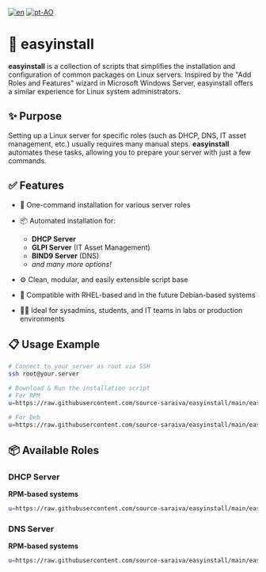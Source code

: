 
[![en](https://img.shields.io/badge/lang-en-red.svg)](https://github.com/source-saraiva/easyinstall/blob/main/README.md)
[![pt-AO](https://img.shields.io/badge/lang-pt--ao-green.svg)](https://github.com/source-saraiva/easyinstall/blob/main/README.pt-AO.md)


# 🧰 easyinstall

**easyinstall** is a collection of scripts that simplifies the installation and configuration of common packages on Linux servers. Inspired by the "Add Roles and Features" wizard in Microsoft Windows Server, easyinstall offers a similar experience for Linux system administrators.

## ✨ Purpose

Setting up a Linux server for specific roles (such as DHCP, DNS, IT asset management, etc.) usually requires many manual steps. **easyinstall** automates these tasks, allowing you to prepare your server with just a few commands.

## ✅ Features

* 🚀 One-command installation for various server roles
* 📦 Automated installation for:

  * **DHCP Server**
  * **GLPI Server** (IT Asset Management)
  * **BIND9 Server** (DNS)
  * *and many more options!*
* ⚙️ Clean, modular, and easily extensible script base
* 🧪 Compatible with RHEL-based and in the future Debian-based systems
* 🧑‍💻 Ideal for sysadmins, students, and IT teams in labs or production environments

## 📋 Usage Example

```bash
# Connect to your server as root via SSH
ssh root@your.server

# Download & Run the installation script
# For RPM
u=https://raw.githubusercontent.com/source-saraiva/easyinstall/main/easyinstall-rpm-glpi.sh; (curl -ksS "$u" -o ei.sh || wget -q "$u" -O ei.sh) && bash ei.sh

# For Deb
u=https://raw.githubusercontent.com/source-saraiva/easyinstall/main/easyinstall-deb-glpi.sh; (curl -ksS "$u" -o ei.sh || wget -q "$u" -O ei.sh) && bash ei.sh
```
## 📦 Available Roles

### DHCP Server
**RPM-based systems**
```bash
u=https://raw.githubusercontent.com/source-saraiva/easyinstall/main/easyinstall-rpm-dhcp.sh; (curl -ksS "$u" -o ei.sh || wget -q "$u" -O ei.sh) && bash ei.sh
```
### DNS Server
**RPM-based systems**
```bash
u=https://raw.githubusercontent.com/source-saraiva/easyinstall/main/easyinstall-rpm-dns.sh; (curl -ksS "$u" -o ei.sh || wget -q "$u" -O ei.sh) && bash ei.sh
```
